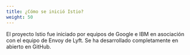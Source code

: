 ```yaml
---
title: ¿Cómo se inició Istio?
weight: 50
---
```


El proyecto Istio fue iniciado por equipos de Google e IBM en asociación con el equipo de Envoy de Lyft. Se ha
desarrollado completamente en abierto en GitHub.
